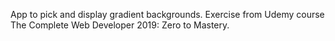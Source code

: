 App to pick and display gradient backgrounds. Exercise from Udemy course The Complete Web Developer 2019: Zero to Mastery.